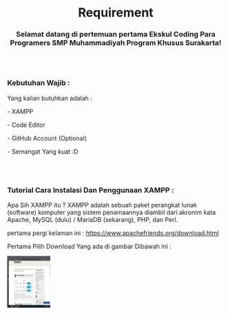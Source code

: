 <h1 align="center">Requirement</h1>
<h3 align="center">Selamat datang di pertemuan pertama Ekskul Coding Para Programers SMP Muhammadiyah Program Khusus Surakarta!</h3>
<br><br>
<h3 align="left">Kebutuhan Wajib :</h3>
<p align="left">Yang kalian butuhkan adalah :</p>
<P align="left">- XAMPP</P>
<P align="left">- Code Editor</P>
<P align="left">- GitHub Account (Optional)</P>
<P align="left">- Semangat Yang kuat :D</P>
<br><br>
<h3 align="left">Tutorial Cara Instalasi Dan Penggunaan XAMPP :</h3>
<p align="left">Apa Sih XAMPP itu ? XAMPP adalah sebuah paket perangkat lunak (software) komputer yang sistem penamaannya diambil dari akronim kata Apache, MySQL (dulu) / MariaDB (sekarang), PHP, dan Perl.</p>
<p align="left">pertama pergi kelaman ini : <a href="https://www.apachefriends.org/download.html">https://www.apachefriends.org/download.html</a></p>
<p align="left">Pertama Pilih Download Yang ada di gambar Dibawah ini :</p>
<img src="img/download-page.jpg" width="100" height="120">